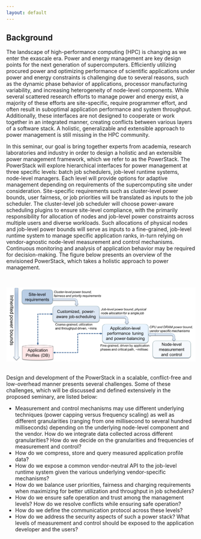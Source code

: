 ```yaml
---
layout: default
---
```

## [](#header-2)Background


The landscape of high-performance computing (HPC) is changing as we enter the exascale era. Power and energy management are key design points for the next generation of supercomputers. Efficiently utilizing procured power and optimizing performance of scientific applications under power and energy constraints is challenging due to several reasons, such as the dynamic phase behavior of applications, processor manufacturing variability, and increasing heterogeneity of node-level components. While several scattered research efforts to manage power and energy exist, a majority of these efforts are site-specific, require programmer effort, and often result in suboptimal application performance and system throughput. Additionally, these interfaces are not designed to cooperate or work together in an integrated manner, creating conflicts between various layers of a software stack. A holistic, generalizable and extensible approach to power management is still missing in the HPC community. 

In this seminar, our goal is bring together experts from academia, research laboratories and industry in order to design a holistic and an extensible power management framework, which we refer to as the PowerStack. The PowerStack will explore hierarchical interfaces for power management at three specific levels: batch job schedulers, job-level runtime systems, node-level managers. Each level will provide options for adaptive management depending on requirements of the supercomputing site under consideration. Site-specific requirements such as cluster-level power bounds, user fairness, or job priorities will be translated as inputs to the job scheduler. The cluster-level job scheduler will choose power-aware scheduling plugins to ensure site-level compliance, with the primarily responsibility for allocation of nodes and job-level power constraints across multiple users and diverse workloads. Such allocations of physical nodes and job-level power bounds will serve as inputs to a fine-grained, job-level runtime system to manage specific application ranks, in-turn relying on vendor-agnostic node-level measurement and control mechanisms. Continuous monitoring and analysis of application behavior may be required for decision-making. The figure below presents an overview of the envisioned PowerStack, which takes a holistic approach to power management. 

<br/>

![](PowerStack.png)

<br/>
Design and development of the PowerStack in a scalable, conflict-free and low-overhead manner presents several challenges. Some of these challenges, which will be discussed and defined extensively in the proposed seminary, are listed below:

*   Measurement and control mechanisms may use different underlying techniques (power capping versus frequency scaling) as well as different granularities (ranging from one millisecond to several hundred milliseconds) depending on the underlying node-level component and the vendor. How do we integrate data collected across different granularities? How do we decide on the granularities and frequencies of measurement and control? 
*   How do we compress, store and query measured application profile data? 
*   How do we expose a common vendor-neutral API to the job-level runtime system given the various underlying vendor-specific mechanisms?
*   How do we balance user priorities, fairness and charging requirements when maximizing for better utilization and throughput in job schedulers?
*   How do we ensure safe operation and trust among the management levels? How do we resolve conflicts while ensuring safe operation?
*   How do we define the communication protocol across these levels? 
*   How do we address the security aspects of such a power stack? What levels of measurement and control should be exposed to the application developer and the users?
